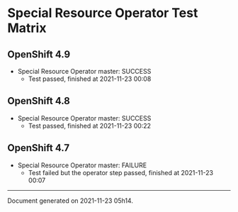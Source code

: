
Special Resource Operator Test Matrix
=====================================

OpenShift 4.9
-------------


* Special Resource Operator master: SUCCESS
  - Test passed, finished at 2021-11-23 00:08

OpenShift 4.8
-------------


* Special Resource Operator master: SUCCESS
  - Test passed, finished at 2021-11-23 00:22

OpenShift 4.7
-------------


* Special Resource Operator master: FAILURE
  - Test failed but the operator step passed, finished at 2021-11-23 00:07

---
Document generated on 2021-11-23 05h14.
